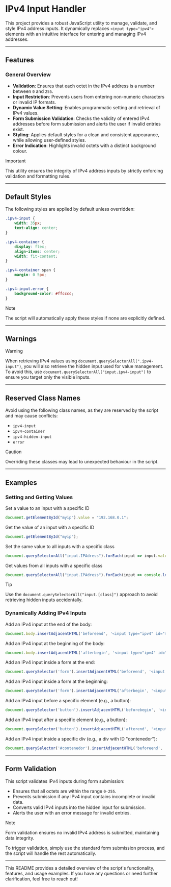 # IPv4 Input Handler

This project provides a robust JavaScript utility to manage, validate, and style IPv4 address inputs. It dynamically replaces `<input type="ipv4">` elements with an intuitive interface for entering and managing IPv4 addresses.

---

## Features

### General Overview

- **Validation**: Ensures that each octet in the IPv4 address is a number between `0` and `255`.
- **Input Restriction**: Prevents users from entering non-numeric characters or invalid IP formats.
- **Dynamic Value Setting**: Enables programmatic setting and retrieval of IPv4 values.
- **Form Submission Validation**: Checks the validity of entered IPv4 addresses before form submission and alerts the user if invalid entries exist.
- **Styling**: Applies default styles for a clean and consistent appearance, while allowing user-defined styles.
- **Error Indication**: Highlights invalid octets with a distinct background colour.

> [!IMPORTANT]  
> This utility ensures the integrity of IPv4 address inputs by strictly enforcing validation and formatting rules.

---

## Default Styles

The following styles are applied by default unless overridden:

```css
.ipv4-input {
    width: 35px;
    text-align: center;
}

.ipv4-container {
    display: flex;
    align-items: center;
    width: fit-content;
}

.ipv4-container span {
    margin: 0 5px;
}

.ipv4-input.error {
    background-color: #ffcccc;
}
```

> [!NOTE]  
> The script will automatically apply these styles if none are explicitly defined.

---

## Warnings

> [!WARNING]  
> When retrieving IPv4 values using `document.querySelectorAll(".ipv4-input")`, you will also retrieve the hidden input used for value management. To avoid this, use `document.querySelectorAll("input.ipv4-input")` to ensure you target only the visible inputs.

---

## Reserved Class Names

Avoid using the following class names, as they are reserved by the script and may cause conflicts:

- `ipv4-input`
- `ipv4-container`
- `ipv4-hidden-input`
- `error`

> [!CAUTION]  
> Overriding these classes may lead to unexpected behaviour in the script.

---

## Examples

### Setting and Getting Values

Set a value to an input with a specific ID
```javascript
document.getElementById("myip").value = "192.168.0.1";
```

Get the value of an input with a specific ID
```javascript
document.getElementById("myip");
```

Set the same value to all inputs with a specific class
```javascript
document.querySelectorAll("input.IPAdress").forEach(input => input.value = 127.0.0.1);
```

Get values from all inputs with a specific class
```javascript
document.querySelectorAll("input.IPAdress").forEach(input => console.log(input.value)); // Hidden input values will also appear
```

> [!TIP]  
> Use the `document.querySelectorAll("input.[class]")` approach to avoid retrieving hidden inputs accidentally.

### Dynamically Adding IPv4 Inputs

Add an IPv4 input at the end of the body:

```javascript
document.body.insertAdjacentHTML('beforeend', '<input type="ipv4" id="myip7" class="direccionIP3" name="ip5" /><br /><br />');
```

Add an IPv4 input at the beginning of the body:

```javascript
document.body.insertAdjacentHTML('afterbegin', '<input type="ipv4" id="myip8" class="direccionIP3" name="ip6" /><br /><br />');
```

Add an IPv4 input inside a form at the end:

```javascript
document.querySelector('form').insertAdjacentHTML('beforeend', '<input type="ipv4" id="myip9" class="direccionIP4" name="ip7" /><br /><br />');
```

Add an IPv4 input inside a form at the beginning:

```javascript
document.querySelector('form').insertAdjacentHTML('afterbegin', '<input type="ipv4" id="myip10" class="direccionIP4" name="ip8" /><br /><br />');
```

Add an IPv4 input before a specific element (e.g., a button):

```javascript
document.querySelector('button').insertAdjacentHTML('beforebegin', '<input type="ipv4" id="myip11" class="direccionIP5" name="ip9" /><br /><br />');
```

Add an IPv4 input after a specific element (e.g., a button):

```javascript
document.querySelector('button').insertAdjacentHTML('afterend', '<input type="ipv4" id="myip12" class="direccionIP5" name="ip10" /><br /><br />');
```

Add an IPv4 input inside a specific div (e.g., a div with ID "contenedor"):

```javascript
document.querySelector('#contenedor').insertAdjacentHTML('beforeend', '<input type="ipv4" id="myip13" class="direccionIP6" name="ip11" /><br /><br />');
```

---

## Form Validation

This script validates IPv4 inputs during form submission:

- Ensures that all octets are within the range `0-255`.
- Prevents submission if any IPv4 input contains incomplete or invalid data.
- Converts valid IPv4 inputs into the hidden input for submission.
- Alerts the user with an error message for invalid entries.

> [!NOTE]  
> Form validation ensures no invalid IPv4 address is submitted, maintaining data integrity.

To trigger validation, simply use the standard form submission process, and the script will handle the rest automatically.

---

This README provides a detailed overview of the script's functionality, features, and usage examples. If you have any questions or need further clarification, feel free to reach out!